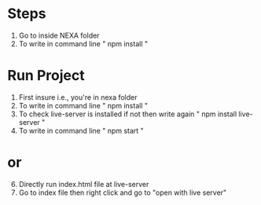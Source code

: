 # Steps

1. Go to inside NEXA folder
2. To write in command line " npm install "

# Run Project
1. First insure i.e., you're in nexa folder
2. To write in command line " npm install "
3. To check live-server is installed if not then write again " npm install live-server "
4. To write in command line " npm start "

# or
6. Directly run index.html file at live-server
7. Go to index file then right click and go to "open with live server"